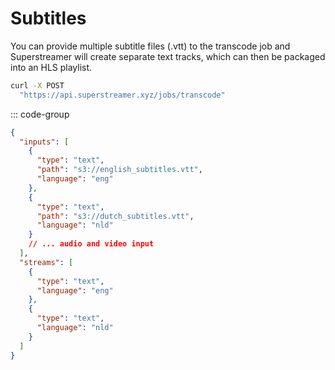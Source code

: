 # Subtitles

You can provide multiple subtitle files (.vtt) to the transcode job and Superstreamer will create separate text tracks, which can then be packaged into an HLS playlist.

```sh
curl -X POST
  "https://api.superstreamer.xyz/jobs/transcode"

```

::: code-group

```json [Request]
{
  "inputs": [
    {
      "type": "text",
      "path": "s3://english_subtitles.vtt",
      "language": "eng"
    },
    {
      "type": "text",
      "path": "s3://dutch_subtitles.vtt",
      "language": "nld"
    }
    // ... audio and video input
  ],
  "streams": [
    {
      "type": "text",
      "language": "eng"
    },
    {
      "type": "text",
      "language": "nld"
    }
  ]
}
```